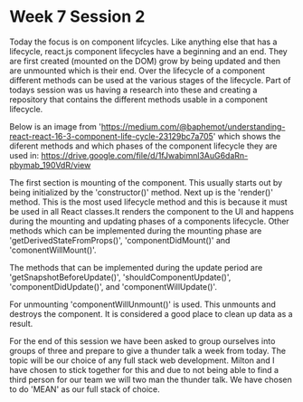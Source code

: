 # Week 7 Session 2

Today the focus is on component lifcycles. Like anything else that has a lifecycle, react.js component lifecycles have a beginning and an end. They are first created (mounted on the DOM) grow by being updated and then are unmounted which is their end.
Over the lifecycle of a component different methods can be used at the various stages of the lifecycle. Part of todays session was us having a research into these and creating a repository that contains the different methods usable in a component lifecycle.

Below is an image from 'https://medium.com/@baphemot/understanding-react-react-16-3-component-life-cycle-23129bc7a705' which shows the diferent methods and which phases of the component lifecycle they are used in:
https://drive.google.com/file/d/1fJwabimnl3AuG6daRn-pbymab_190VdR/view

The first section is mounting of the component. This usually starts out by being initialized by the 'constructor()' method.
Next up is the 'render()' method. This is the most used lifecycle method and this is because it must be used in all React classes.It renders the component to the UI and happens during the mounting and updating phases of a components lifecycle.
Other methods which can be implemented during the mounting phase are 'getDerivedStateFromProps()', 'componentDidMount()' and 'comonentWillMount()'.

The methods that can be implemented during the update period are 'getSnapshotBeforeUpdate()', 'shouldComponentUpdate()', 'componentDidUpdate()', and 'componentWillUpdate()'.

For unmounting 'componentWillUnmount()' is used. This unmounts and destroys the component. It is considered a good place to clean up data as a result.


For the end of this session we have been asked to group ourselves into groups of three and prepare to give a thunder talk a week from today. The topic will 
be our choice of any full stack web development. Milton and I have chosen to stick together for this and due to not being able to find a third person for 
our team we will two man the thunder talk. We have chosen to do 'MEAN' as our full stack of choice.
